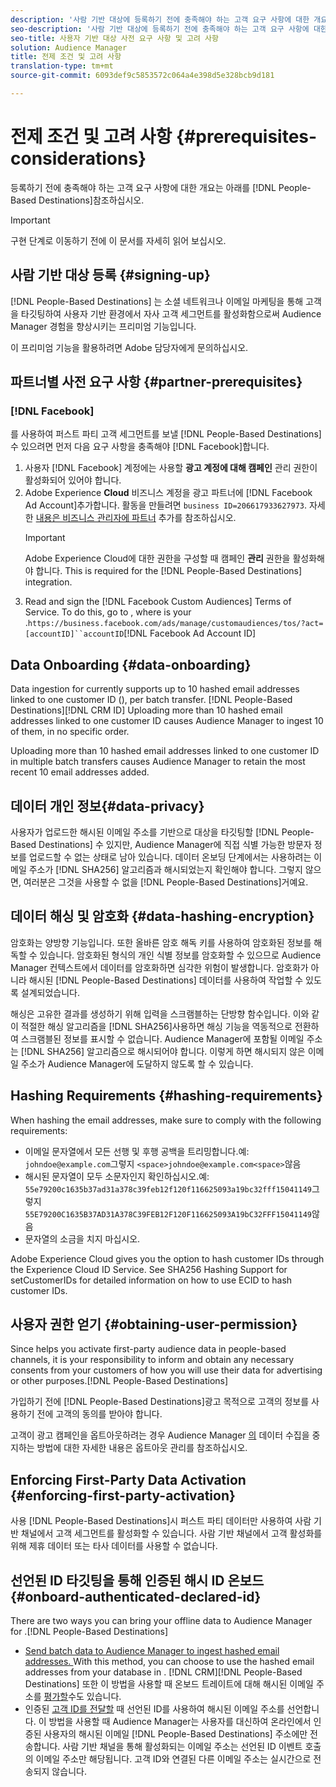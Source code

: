 ```yaml
---
description: '사람 기반 대상에 등록하기 전에 충족해야 하는 고객 요구 사항에 대한 개요는 아래를 참조하십시오.  '
seo-description: '사람 기반 대상에 등록하기 전에 충족해야 하는 고객 요구 사항에 대한 개요는 아래를 참조하십시오.  '
seo-title: 사용자 기반 대상 사전 요구 사항 및 고려 사항
solution: Audience Manager
title: 전제 조건 및 고려 사항
translation-type: tm+mt
source-git-commit: 6093def9c5853572c064a4e398d5e328bcb9d181

---
```



# 전제 조건 및 고려 사항 {#prerequisites-considerations}

등록하기 전에 충족해야 하는 고객 요구 사항에 대한 개요는 아래를 [!DNL People-Based Destinations]참조하십시오.

>[!IMPORTANT]
> 구현 단계로 이동하기 전에 이 문서를 자세히 읽어 보십시오.

## 사람 기반 대상 등록 {#signing-up}

[!DNL People-Based Destinations] 는 소셜 네트워크나 이메일 마케팅을 통해 고객을 타깃팅하여 사용자 기반 환경에서 자사 고객 세그먼트를 활성화함으로써 Audience Manager 경험을 향상시키는 프리미엄 기능입니다.

이 프리미엄 기능을 활용하려면 Adobe 담당자에게 문의하십시오.

## 파트너별 사전 요구 사항 {#partner-prerequisites}

### [!DNL Facebook]

를 사용하여 퍼스트 파티 고객 세그먼트를 보낼 [!DNL People-Based Destinations] 수 있으려면 먼저 다음 요구 사항을 충족해야 [!DNL Facebook]합니다.

1. 사용자 [!DNL Facebook] 계정에는 사용할 **광고 계정에 대해 캠페인** 관리 권한이 활성화되어 있어야 합니다.
1. Adobe Experience **Cloud** 비즈니스 계정을 광고 파트너에 [!DNL Facebook Ad Account]추가합니다. 활동을 만들려면 `business ID=206617933627973`. 자세한 [내용은 비즈니스 관리자에 파트너](https://www.facebook.com/business/help/708679622611131) 추가를 참조하십시오.
   >[!IMPORTANT]
   > Adobe Experience Cloud에 대한 권한을 구성할 때 캠페인 **관리** 권한을 활성화해야 합니다. This is required for the [!DNL People-Based Destinations] integration.
1. Read and sign the [!DNL Facebook Custom Audiences] Terms of Service. To do this, go to , where  is your .`https://business.facebook.com/ads/manage/customaudiences/tos/?act=[accountID]``accountID`[!DNL Facebook Ad Account ID]

## Data Onboarding {#data-onboarding}

Data ingestion for  currently supports up to 10 hashed email addresses linked to one customer ID (), per batch transfer. [!DNL People-Based Destinations][!DNL CRM ID] Uploading more than 10 hashed email addresses linked to one customer ID causes Audience Manager to ingest 10 of them, in no specific order.

Uploading more than 10 hashed email addresses linked to one customer ID in multiple batch transfers causes Audience Manager to retain the most recent 10 email addresses added.

## 데이터 개인 정보{#data-privacy}

사용자가 업로드한 해시된 이메일 주소를 기반으로 대상을 타깃팅할 [!DNL People-Based Destinations] 수 있지만, Audience Manager에 직접 식별 가능한 방문자 정보를 업로드할 수 없는 상태로 남아 있습니다. 데이터 온보딩 단계에서는 사용하려는 이메일 주소가 [!DNL SHA256] 알고리즘과 해시되었는지 확인해야 합니다. 그렇지 않으면, 여러분은 그것을 사용할 수 없을 [!DNL People-Based Destinations]거예요.

## 데이터 해싱 및 암호화 {#data-hashing-encryption}

암호화는 양방향 기능입니다. 또한 올바른 암호 해독 키를 사용하여 암호화된 정보를 해독할 수 있습니다. 암호화된 형식의 개인 식별 정보를 암호화할 수 있으므로 Audience Manager 컨텍스트에서 데이터를 암호화하면 심각한 위험이 발생합니다. 암호화가 아니라 해시된 [!DNL People-Based Destinations] 데이터를 사용하여 작업할 수 있도록 설계되었습니다.

해싱은 고유한 결과를 생성하기 위해 입력을 스크램블하는 단방향 함수입니다. 이와 같이 적절한 해싱 알고리즘을 [!DNL SHA256]사용하면 해싱 기능을 역동적으로 전환하여 스크램블된 정보를 표시할 수 없습니다. Audience Manager에 포함될 이메일 주소는 [!DNL SHA256] 알고리즘으로 해시되어야 합니다. 이렇게 하면 해시되지 않은 이메일 주소가 Audience Manager에 도달하지 않도록 할 수 있습니다.

## Hashing Requirements {#hashing-requirements}

When hashing the email addresses, make sure to comply with the following requirements:

* 이메일 문자열에서 모든 선행 및 후행 공백을 트리밍합니다.예: `johndoe@example.com`그렇지 `<space>johndoe@example.com<space>`않음
* 해시된 문자열이 모두 소문자인지 확인하십시오.예: `55e79200c1635b37ad31a378c39feb12f120f116625093a19bc32fff15041149`그렇지 `55E79200C1635B37AD31A378C39FEB12F120F116625093A19bC32FFF15041149`않음
* 문자열의 소금을 치지 마십시오.

Adobe Experience Cloud gives you the option to hash customer IDs through the Experience Cloud ID Service. See SHA256 Hashing Support for setCustomerIDs for detailed information on how to use ECID to hash customer IDs.[](https://docs.adobe.com/content/help/en/id-service/using/reference/hashing-support.html)

## 사용자 권한 얻기 {#obtaining-user-permission}

Since  helps you activate first-party audience data in people-based channels, it is your responsibility to inform and obtain any necessary consents from your customers of how you will use their data for advertising or other purposes.[!DNL People-Based Destinations]

가입하기 전에 [!DNL People-Based Destinations]광고 목적으로 고객의 정보를 사용하기 전에 고객의 동의를 받아야 합니다.

고객이 광고 캠페인을 옵트아웃하려는 경우 Audience Manager [의](../../overview/data-security-and-privacy/opt-out-management.md) 데이터 수집을 중지하는 방법에 대한 자세한 내용은 옵트아웃 관리를 참조하십시오.

## Enforcing First-Party Data Activation {#enforcing-first-party-activation}

사용 [!DNL People-Based Destinations]시 퍼스트 파티 데이터만 사용하여 사람 기반 채널에서 고객 세그먼트를 활성화할 수 있습니다. 사람 기반 채널에서 고객 활성화를 위해 제휴 데이터 또는 타사 데이터를 사용할 수 없습니다.

## 선언된 ID 타깃팅을 통해 인증된 해시 ID 온보드 {#onboard-authenticated-declared-id}

There are two ways you can bring your offline data to Audience Manager for .[!DNL People-Based Destinations]

* [Send batch data to Audience Manager to ingest hashed email addresses. ](../../integration/sending-audience-data/batch-data-transfer-explained/batch-data-transfer-overview.md) With this method, you can choose to use the hashed email addresses from your  database in . [!DNL CRM][!DNL People-Based Destinations] 또한 이 방법을 사용할 때 온보드 트레이트에 대해 해시된 이메일 주소를 [평가할](../traits/trait-qualification-reference.md)수도 있습니다.
* 인증된 [고객 ID를 전달할](../declared-ids.md) 때 선언된 ID를 사용하여 해시된 이메일 주소를 선언합니다. 이 방법을 사용할 때 Audience Manager는 사용자를 대신하여 온라인에서 인증된 사용자의 해시된 이메일 [!DNL People-Based Destinations] 주소에만 전송합니다. 사람 기반 채널을 통해 활성화되는 이메일 주소는 선언된 ID 이벤트 호출의 이메일 주소만 해당됩니다. 고객 ID와 연결된 다른 이메일 주소는 실시간으로 전송되지 않습니다.
